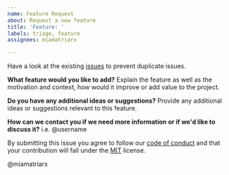 ```yaml
---
name: Feature Request
about: Request a new feature
title: 'Feature: '
labels: triage, feature
assignees: miamatriarx

---
```


Have a look at the existing [issues](https://github.com/miamatriarx/miamatriarx/issues) to prevent duplicate issues.

**What feature would you like to add?**
Explain the feature as well as the motivation and context, how would it improve or add value to the project.

**Do you have any additional ideas or suggestions?**
Provide any additional ideas or suggestions relevant to this feature.

**How can we contact you if we need more information or if we'd like to discuss it?**
i.e. @username

By submitting this issue you agree to follow our [code of conduct](https://github.com/miamatriarx/miamatriarx/code_of_conduct.md) and that your contribution will fall under the [MIT](https://github.com/miamatriarx/miamatriarx/license.md) license.

@miamatriarx

